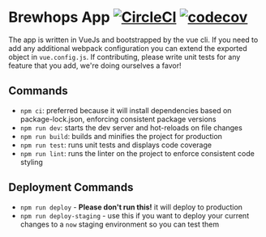 # Brewhops App [![CircleCI](https://circleci.com/gh/brewhops/app.svg?style=svg)](https://circleci.com/gh/brewhops/app) [![codecov](https://codecov.io/gh/brewhops/app/branch/master/graph/badge.svg)](https://codecov.io/gh/brewhops/app)

The app is written in VueJs and bootstrapped by the vue cli. If you need to add any additional webpack configuration you can extend the exported object in `vue.config.js`. If contributing, please write unit tests for any feature that you add, we're doing ourselves a favor!

## Commands
- `npm ci`: preferred because it will install dependencies based on package-lock.json, enforcing consistent package versions
- `npm run dev`: starts the dev server and hot-reloads on file changes
- `npm run build`: builds and minifies the project for production
- `npm run test`: runs unit tests and displays code coverage
- `npm run lint`: runs the linter on the project to enforce consistent code styling

## Deployment Commands 
- `npm run deploy` - __Please don't run this!__ it will deploy to production
- `npm run deploy-staging` - use this if you want to deploy your current changes to a `now` staging environment so you can test them
